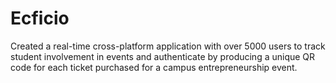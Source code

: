 # Ecficio
Created a real-time cross-platform application with over 5000 users to track student involvement in events and authenticate by producing a unique QR code for each ticket purchased for a campus entrepreneurship event.




